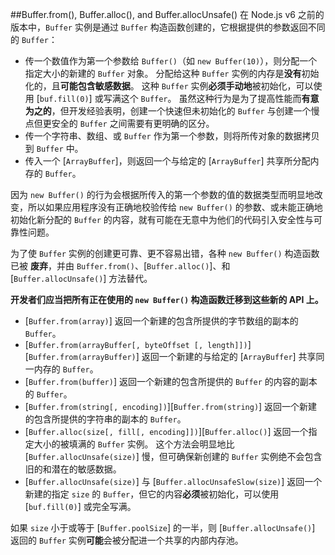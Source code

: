 ##Buffer.from(), Buffer.alloc(), and Buffer.allocUnsafe()
在 Node.js v6 之前的版本中，`Buffer` 实例是通过 `Buffer` 构造函数创建的，它根据提供的参数返回不同的 `Buffer`：

* 传一个数值作为第一个参数给 `Buffer()`（如 `new Buffer(10)`），则分配一个指定大小的新建的 `Buffer` 对象。
  分配给这种 `Buffer` 实例的内存是**没有**初始化的，且**可能包含敏感数据**。
  这种 `Buffer` 实例**必须手动地**被初始化，可以使用 [`buf.fill(0)`] 或写满这个 `Buffer`。
  虽然这种行为是为了提高性能而**有意为之的**，但开发经验表明，创建一个快速但未初始化的 `Buffer` 与创建一个慢点但更安全的 `Buffer` 之间需要有更明确的区分。
* 传一个字符串、数组、或 `Buffer` 作为第一个参数，则将所传对象的数据拷贝到 `Buffer` 中。
* 传入一个 [`ArrayBuffer`]，则返回一个与给定的 [`ArrayBuffer`] 共享所分配内存的 `Buffer`。

因为 `new Buffer()` 的行为会根据所传入的第一个参数的值的数据类型而明显地改变，所以如果应用程序没有正确地校验传给 `new Buffer()` 的参数、或未能正确地初始化新分配的 `Buffer` 的内容，就有可能在无意中为他们的代码引入安全性与可靠性问题。

为了使 `Buffer` 实例的创建更可靠、更不容易出错，各种 `new Buffer()` 构造函数已被 **废弃**，并由 `Buffer.from()`、[`Buffer.alloc()`]、和 [`Buffer.allocUnsafe()`] 方法替代。

**开发者们应当把所有正在使用的 `new Buffer()` 构造函数迁移到这些新的 API 上。**

* [`Buffer.from(array)`] 返回一个新建的包含所提供的字节数组的副本的 `Buffer`。
* [`Buffer.from(arrayBuffer[, byteOffset [, length]])`][`Buffer.from(arrayBuffer)`] 返回一个新建的与给定的 [`ArrayBuffer`] 共享同一内存的 `Buffer`。
* [`Buffer.from(buffer)`] 返回一个新建的包含所提供的 `Buffer` 的内容的副本的 `Buffer`。
* [`Buffer.from(string[, encoding])`][`Buffer.from(string)`] 返回一个新建的包含所提供的字符串的副本的 `Buffer`。
* [`Buffer.alloc(size[, fill[, encoding]])`][`Buffer.alloc()`] 返回一个指定大小的被填满的 `Buffer` 实例。
  这个方法会明显地比 [`Buffer.allocUnsafe(size)`] 慢，但可确保新创建的 `Buffer` 实例绝不会包含旧的和潜在的敏感数据。
* [`Buffer.allocUnsafe(size)`] 与 [`Buffer.allocUnsafeSlow(size)`] 返回一个新建的指定 `size` 的 `Buffer`，但它的内容**必须**被初始化，可以使用 [`buf.fill(0)`] 或完全写满。

如果 `size` 小于或等于 [`Buffer.poolSize`] 的一半，则 [`Buffer.allocUnsafe()`] 返回的 `Buffer` 实例**可能**会被分配进一个共享的内部内存池。

